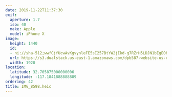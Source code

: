 ```yaml
---
date: 2019-11-22T11:37:30
exif:
  aperture: 1.7
  iso: 40
  make: Apple
  model: iPhone X
image:
  height: 1440
  id:
  - ni://sha-512;wwfCjfUcwAvKgvynleFE5sI257BtYW2jIkd-g7RZrH5LDJN1bEgEObOvx-AR2-Bdr__sSD-6dzHqaNjQMNOKTQ
  url: https://s3.dualstack.us-east-1.amazonaws.com/dpb587-website-us-east-1/asset/gallery/2019-san-diego/910e8cc8-5fca-12cd-c741-b67b23c3c7d5~1920.jpg
  width: 1920
location:
  latitude: 32.705875000000006
  longitude: -117.1841888888889
ordering: 42
title: IMG_8598.heic
---
```

